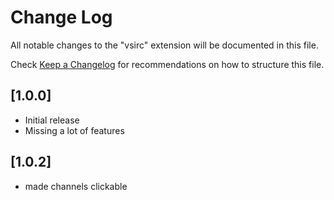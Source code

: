 # Change Log

All notable changes to the "vsirc" extension will be documented in this file.

Check [Keep a Changelog](http://keepachangelog.com/) for recommendations on how to structure this file.

## [1.0.0]

- Initial release
- Missing a lot of features

## [1.0.2]

- made channels clickable
